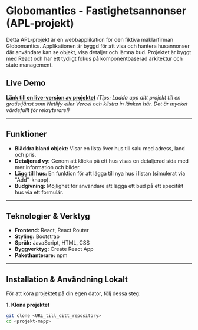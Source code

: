 # Globomantics - Fastighetsannonser (APL-projekt)

Detta APL-projekt är en webbapplikation för den fiktiva mäklarfirman Globomantics. Applikationen är byggd för att visa och hantera husannonser där användare kan se objekt, visa detaljer och lämna bud. Projektet är byggt med React och har ett tydligt fokus på komponentbaserad arkitektur och state management.

## Live Demo

**[Länk till en live-version av projektet](https://din-live-länk-här.com)** *(Tips: Ladda upp ditt projekt till en gratistjänst som Netlify eller Vercel och klistra in länken här. Det är mycket värdefullt för rekryterare!)*

---

## Funktioner

* **Bläddra bland objekt:** Visar en lista över hus till salu med adress, land och pris.
* **Detaljerad vy:** Genom att klicka på ett hus visas en detaljerad sida med mer information och bilder.
* **Lägg till hus:** En funktion för att lägga till nya hus i listan (simulerat via "Add"-knapp).
* **Budgivning:** Möjlighet för användare att lägga ett bud på ett specifikt hus via ett formulär.

---

## Teknologier & Verktyg

* **Frontend:** React, React Router
* **Styling:** Bootstrap
* **Språk:** JavaScript, HTML, CSS
* **Byggverktyg:** Create React App
* **Pakethanterare:** npm

---

## Installation & Användning Lokalt

För att köra projektet på din egen dator, följ dessa steg:

**1. Klona projektet**
```bash
git clone <URL_till_ditt_repository>
cd <projekt-mapp>